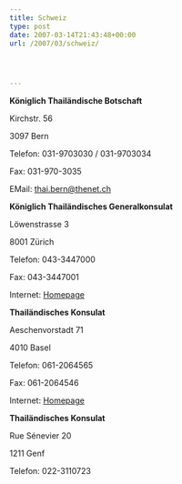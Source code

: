 ```yaml
---
title: Schweiz
type: post
date: 2007-03-14T21:43:48+00:00
url: /2007/03/schweiz/




---
```

**Königlich Thailändische Botschaft**

Kirchstr. 56

3097 Bern

Telefon: 031-9703030 / 031-9703034

Fax: 031-970-3035

EMail: thai.bern@thenet.ch

**Königlich Thailändisches Generalkonsulat**

Löwenstrasse 3

8001 Zürich

Telefon: 043-3447000

Fax: 043-3447001

Internet: [Homepage][1]

**Thailändisches Konsulat**

Aeschenvorstadt 71

4010 Basel

Telefon: 061-2064565

Fax: 061-2064546

Internet: [Homepage][2]

**Thailändisches Konsulat**

Rue S&eacute;nevier 20

1211 Genf

Telefon: 022-3110723

 [1]: http://www.thai-consulate.ch
 [2]: http://www.thaikonsulat.ch/
